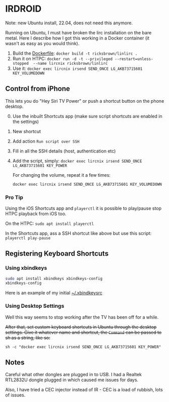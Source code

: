 # IRDROID

Note: new Ubuntu install, 22.04, does not need this anymore.

Running on Ubuntu, I must have broken the lirc installation on the bare metal. Here I describe how I got this working in a Docker container (it wasn't as easy as you would think).

1. Build the [Dockerfile](Dockerfile):
   `docker build -t ricksbrown/linlirc .`
2. Run it on HTPC:
   `docker run -d -t --privileged --restart=unless-stopped  --name lircnix ricksbrown/linlirc`
3. Use it:
   `docker exec lircnix irsend SEND_ONCE LG_AKB73715601 KEY_VOLUMEDOWN`

## Control from iPhone

This lets you do "Hey Siri TV Power" or push a shortcut button on the phone desktop.

0. Use the inbuilt Shortcuts app (make sure script shortcuts are enabled in the settings)
1. New shortcut
2. Add action `Run script over SSH`
3. Fill in all the SSH details (host, authentication etc)
4. Add the script, simply: `docker exec lircnix irsend SEND_ONCE LG_AKB73715601 KEY_POWER`

   For changing the volume, repeat it a few times:
   ```bash
   docker exec lircnix irsend SEND_ONCE LG_AKB73715601 KEY_VOLUMEDOWN KEY_VOLUMEDOWN KEY_VOLUMEDOWN KEY_VOLUMEDOWN KEY_VOLUMEDOWN
   ```

### Pro Tip

Using the iOS Shortcuts app and `playerctl` it is possible to play/pause stop HTPC playback from iOS too.

On the HTPC: `sudo apt install playerctl`

In the Shortcuts app, ass a SSH shortcut like above but use this script: `playerctl play-pause`

## Registering Keyboard Shortcuts

### Using xbindkeys

```bash
sudo apt install xbindkeys xbindkeys-config
xbindkeys-config
```

Here is an example of my initial [~/.xbindkeysrc](xbindkeysrc)

### Using Desktop Settings

Well this way seems to stop working after the TV has been off for a while.

~~After that, set custom keyboard shortcuts in Ubuntu through the desktop settings.
Give it whatever name and shortcut, the `Command` can be passed to sh as a string, like so:~~

`sh -c "docker exec lircnix irsend SEND_ONCE LG_AKB73715601 KEY_POWER"`

## Notes

Careful what other dongles are plugged in to USB. I had a Realtek RTL2832U dongle plugged in which caused me issues for days.

Also, I have tried a CEC injector instead of IR - CEC is a load of rubbish, lots of issues.
